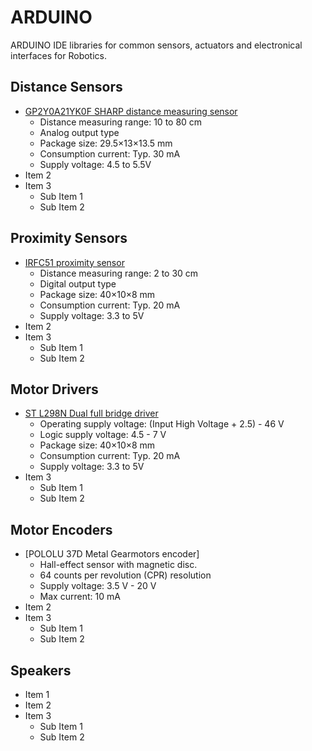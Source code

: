 # ARDUINO
ARDUINO IDE libraries for common sensors, actuators and electronical interfaces for Robotics.

## Distance Sensors
- [GP2Y0A21YK0F SHARP distance measuring sensor](https://github.com/BlueOCN/ARDUINO/tree/main/GP2Y0A21YK0F "GP2Y0A21YK0F's Library")
  - Distance measuring range: 10 to 80 cm
  - Analog output type
  - Package size: 29.5×13×13.5 mm
  - Consumption current: Typ. 30 mA
  - Supply voltage: 4.5 to 5.5V
- Item 2
- Item 3
  - Sub Item 1
  - Sub Item 2
## Proximity Sensors
- [IRFC51 proximity sensor](https://github.com/BlueOCN/ARDUINO/tree/main/IRFC51 "IRFC51's Library")
  - Distance measuring range: 2 to 30 cm
  - Digital output type
  - Package size: 40×10×8 mm
  - Consumption current: Typ. 20 mA
  - Supply voltage: 3.3 to 5V
- Item 2
- Item 3
  - Sub Item 1
  - Sub Item 2
## Motor Drivers
- [ST L298N Dual full bridge driver](https://github.com/BlueOCN/ARDUINO/tree/main/L298N "L298N's Library")
  - Operating supply voltage: (Input High Voltage + 2.5) - 46 V
  - Logic supply voltage: 4.5 - 7 V
  - Package size: 40×10×8 mm
  - Consumption current: Typ. 20 mA
  - Supply voltage: 3.3 to 5V
- Item 3
  - Sub Item 1
  - Sub Item 2
## Motor Encoders
- [POLOLU 37D Metal Gearmotors encoder]
  - Hall-effect sensor with magnetic disc.
  - 64 counts per revolution (CPR) resolution
  - Supply voltage: 3.5 V - 20 V
  - Max current: 10 mA
- Item 2
- Item 3
  - Sub Item 1
  - Sub Item 2
## Speakers
- Item 1
- Item 2
- Item 3
  - Sub Item 1
  - Sub Item 2

